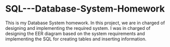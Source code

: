 # SQL---Database-System-Homework
This is my Database System homework. In this project, we are in charged of designing and implementing the required system.
I was in charged of designing the EER diagram based on the system requirements and implementing the SQL for creating tables and inserting information.
